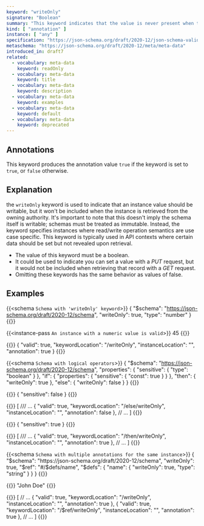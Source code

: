 ```yaml
---
keyword: "writeOnly"
signature: "Boolean"
summary: "This keyword indicates that the value is never present when the instance is retrieved from the owning authority."
kind: [ "annotation" ]
instance: [ "any" ]
specification: "https://json-schema.org/draft/2020-12/json-schema-validation.html#section-9.4"
metaschema: "https://json-schema.org/draft/2020-12/meta/meta-data"
introduced_in: draft7
related:
  - vocabulary: meta-data
    keyword: readOnly
  - vocabulary: meta-data
    keyword: title
  - vocabulary: meta-data
    keyword: description
  - vocabulary: meta-data
    keyword: examples
  - vocabulary: meta-data
    keyword: default
  - vocabulary: meta-data
    keyword: deprecated
---
```


Annotations
-----------

This keyword produces the annotation value `true` if the keyword is set to `true`, or `false` otherwise.

## Explanation

the `writeOnly` keyword is used to indicate that an instance value should be writable, but it won't be included when the instance is retrieved from the owning authority. It's important to note that this doesn't imply the schema itself is writable; schemas must be treated as immutable. Instead, the keyword specifies instances where read/write operation semantics are use case specific. This keyword is typically used in API contexts where certain data should be set but not revealed upon retrieval.

* The value of this keyword must be a boolean.
*  It could be used to indicate you can set a value with a *PUT* request, but it would not be included when retrieving that record with a *GET* request.
* Omitting these keywords has the same behavior as values of false.

## Examples

{{<schema `Schema with 'writeOnly' keyword`>}}
{
  "$schema": "https://json-schema.org/draft/2020-12/schema",
  "writeOnly": true,
  "type": "number"
}
{{</schema>}}

{{<instance-pass `An instance with a numeric value is valid`>}}
45
{{</instance-pass>}}

{{<instance-annotation>}}
{
  "valid": true,
  "keywordLocation": "/writeOnly",
  "instanceLocation": "",
  "annotation": true
}
{{</instance-annotation>}}

{{<schema `Schema with logical operators`>}}
{
  "$schema": "https://json-schema.org/draft/2020-12/schema",
  "properties": {
    "sensitive": { "type": "boolean" }
  },
  "if": {
    "properties": {
      "sensitive": { "const": true }
    }
  },
  "then": {
    "writeOnly": true
  },
  "else": {
    "writeOnly": false
  }
}
{{</schema>}}

{{<instance-pass>}}
{ "sensitive": false }
{{</instance-pass>}}

{{<instance-annotation>}}
[
  /// ...
  {
    "valid": true,
    "keywordLocation": "/else/writeOnly",
    "instanceLocation": "",
    "annotation": false
  },
  // ...
]
{{</instance-annotation>}}

{{<instance-pass>}}
{ "sensitive": true }
{{</instance-pass>}}

{{<instance-annotation>}}
[
  /// ...
  {
    "valid": true,
    "keywordLocation": "/then/writeOnly",
    "instanceLocation": "",
    "annotation": true
  },
  // ...
]
{{</instance-annotation>}}

{{<schema `Schema with multiple annotations for the same instance`>}}
{
  "$schema": "https://json-schema.org/draft/2020-12/schema",
  "writeOnly": true,
  "$ref": "#/$defs/name",
  "$defs": {
    "name": {
      "writeOnly": true,
      "type": "string"
    }
  }
}
{{</schema>}}

{{<instance-pass>}}
"John Doe"
{{</instance-pass>}}

{{<instance-annotation>}}
[
  // ...
  {
    "valid": true,
    "keywordLocation": "/writeOnly",
    "instanceLocation": "",
    "annotation": true
  },
  {
    "valid": true,
    "keywordLocation": "/$ref/writeOnly",
    "instanceLocation": "",
    "annotation": true
  },
  // ...
]
{{</instance-annotation>}}